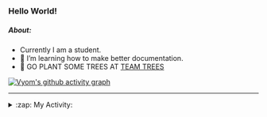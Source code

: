 ### Hello World!

##### About:
- Currently I am a student.
- 🌱 I’m learning how to make better documentation.
- 🌱 GO PLANT SOME TREES AT [TEAM TREES](https://teamtrees.org/)

[![Vyom's github activity graph](https://activity-graph.herokuapp.com/graph?username=Vyvy-vi)](https://github.com/ashutosh00710/github-readme-activity-graph)

---
<details>
  <summary>:zap: My Activity:</summary>
  
<!--START_SECTION:waka-->
![Code Time](http://img.shields.io/badge/Code%20Time-852%20hrs%2032%20mins-blue)

**I'm a Night 🦉** 

```text
🌞 Morning    101 commits    ██░░░░░░░░░░░░░░░░░░░░░░░   9.91% 
🌆 Daytime    286 commits    ███████░░░░░░░░░░░░░░░░░░   28.07% 
🌃 Evening    324 commits    ████████░░░░░░░░░░░░░░░░░   31.8% 
🌙 Night      308 commits    ███████░░░░░░░░░░░░░░░░░░   30.23%

```
📅 **I'm Most Productive on Sunday** 

```text
Monday       137 commits    ███░░░░░░░░░░░░░░░░░░░░░░   13.44% 
Tuesday      136 commits    ███░░░░░░░░░░░░░░░░░░░░░░   13.35% 
Wednesday    157 commits    ███░░░░░░░░░░░░░░░░░░░░░░   15.41% 
Thursday     140 commits    ███░░░░░░░░░░░░░░░░░░░░░░   13.74% 
Friday       127 commits    ███░░░░░░░░░░░░░░░░░░░░░░   12.46% 
Saturday     100 commits    ██░░░░░░░░░░░░░░░░░░░░░░░   9.81% 
Sunday       222 commits    █████░░░░░░░░░░░░░░░░░░░░   21.79%

```


📊 **This Week I Spent My Time On** 

```text
🔥 Editors: 
VS Code                  8 hrs 38 mins       █████████████████████████   100.0%

🐱‍💻 Projects: 
CSF                      7 hrs 47 mins       █████████████████████░░░░   84.89% 
praise                   1 hr 23 mins        ███░░░░░░░░░░░░░░░░░░░░░░   15.11%

```


 Last Updated on 18/08/2022 05:17:57 UTC
<!--END_SECTION:waka-->
</details>
